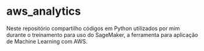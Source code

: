 # aws_analytics
Neste repositório compartilho códigos em Python utilizados por mim durante o treinamento para uso do SageMaker, a ferramenta para aplicação de Machine Learning com AWS.
